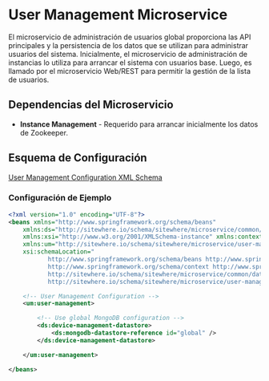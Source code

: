 # User Management Microservice

El microservicio de administración de usuarios global proporciona las API principales
y la persistencia de los datos que se utilizan para administrar usuarios del sistema.
Inicialmente, el microservicio de administración de instancias lo utiliza para arrancar
el sistema con usuarios base. Luego, es llamado por el microservicio Web/REST para
permitir la gestión de la lista de usuarios.

## Dependencias del Microservicio

- **Instance Management** - Requerido para arrancar inicialmente los datos de Zookeeper.

## Esquema de Configuración

[User Management Configuration XML Schema](http://sitewhere.io/schema/sitewhere/microservice/user-management/current/user-management.xsd)

### Configuración de Ejemplo

```xml
<?xml version="1.0" encoding="UTF-8"?>
<beans xmlns="http://www.springframework.org/schema/beans"
	xmlns:ds="http://sitewhere.io/schema/sitewhere/microservice/common/datastore"
	xmlns:xsi="http://www.w3.org/2001/XMLSchema-instance" xmlns:context="http://www.springframework.org/schema/context"
	xmlns:um="http://sitewhere.io/schema/sitewhere/microservice/user-management"
	xsi:schemaLocation="
           http://www.springframework.org/schema/beans http://www.springframework.org/schema/beans/spring-beans-3.1.xsd
           http://www.springframework.org/schema/context http://www.springframework.org/schema/context/spring-context-3.1.xsd
           http://sitewhere.io/schema/sitewhere/microservice/common/datastore http://sitewhere.io/schema/sitewhere/microservice/common/current/datastore-common.xsd
           http://sitewhere.io/schema/sitewhere/microservice/user-management http://sitewhere.io/schema/sitewhere/microservice/user-management/current/user-management.xsd">

	<!-- User Management Configuration -->
	<um:user-management>

		<!-- Use global MongoDB configuration -->
		<ds:device-management-datastore>
			<ds:mongodb-datastore-reference id="global" />
		</ds:device-management-datastore>

	</um:user-management>

</beans>
```
